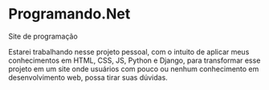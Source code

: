 # Programando.Net

 Site de programação

 Estarei trabalhando nesse projeto pessoal, com o intuito de aplicar meus conhecimentos em HTML,
 CSS, JS, Python e Django, para transformar esse projeto em um site onde usuários com pouco ou
 nenhum conhecimento em desenvolvimento web, possa tirar suas dúvidas.


